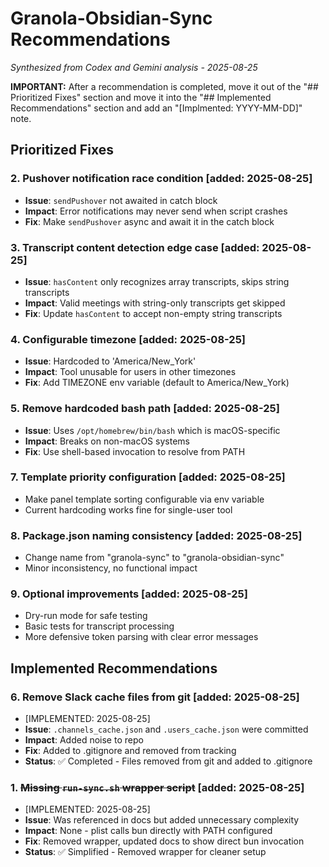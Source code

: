 # Granola-Obsidian-Sync Recommendations
*Synthesized from Codex and Gemini analysis - 2025-08-25*

**IMPORTANT:** After a recommendation is completed, move it out of the "## Prioritized Fixes" section and move it into the "## Implemented Recommendations" section and add an "[Implmented: YYYY-MM-DD]" note.

## Prioritized Fixes

### 2. Pushover notification race condition [added: 2025-08-25]
- **Issue**: `sendPushover` not awaited in catch block
- **Impact**: Error notifications may never send when script crashes
- **Fix**: Make `sendPushover` async and await it in the catch block

### 3. Transcript content detection edge case [added: 2025-08-25]
- **Issue**: `hasContent` only recognizes array transcripts, skips string transcripts
- **Impact**: Valid meetings with string-only transcripts get skipped
- **Fix**: Update `hasContent` to accept non-empty string transcripts

### 4. Configurable timezone [added: 2025-08-25]
- **Issue**: Hardcoded to 'America/New_York'
- **Impact**: Tool unusable for users in other timezones
- **Fix**: Add TIMEZONE env variable (default to America/New_York)

### 5. Remove hardcoded bash path [added: 2025-08-25]
- **Issue**: Uses `/opt/homebrew/bin/bash` which is macOS-specific
- **Impact**: Breaks on non-macOS systems
- **Fix**: Use shell-based invocation to resolve from PATH

### 7. Template priority configuration [added: 2025-08-25]
- Make panel template sorting configurable via env variable
- Current hardcoding works fine for single-user tool

### 8. Package.json naming consistency [added: 2025-08-25]
- Change name from "granola-sync" to "granola-obsidian-sync"
- Minor inconsistency, no functional impact

### 9. Optional improvements [added: 2025-08-25]
- Dry-run mode for safe testing
- Basic tests for transcript processing
- More defensive token parsing with clear error messages

## Implemented Recommendations

### 6. Remove Slack cache files from git [added: 2025-08-25] 
- [IMPLEMENTED: 2025-08-25]
- **Issue**: `.channels_cache.json` and `.users_cache.json` were committed
- **Impact**: Added noise to repo
- **Fix**: Added to .gitignore and removed from tracking
- **Status**: ✅ Completed - Files removed from git and added to .gitignore

### 1. ~~Missing `run-sync.sh` wrapper script~~ [added: 2025-08-25]
- [IMPLEMENTED: 2025-08-25]
- **Issue**: Was referenced in docs but added unnecessary complexity
- **Impact**: None - plist calls bun directly with PATH configured
- **Fix**: Removed wrapper, updated docs to show direct bun invocation
- **Status**: ✅ Simplified - Removed wrapper for cleaner setup